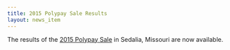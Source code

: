 ```yaml
---
title: 2015 Polypay Sale Results
layout: news_item
---
```


The results of the <a href="/assets/pdfs/2015_Polypay_sale_results.pdf">2015 Polypay Sale</a> in Sedalia, Missouri are now available.

